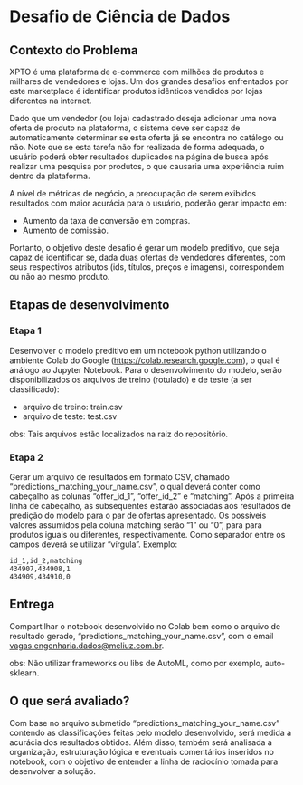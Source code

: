 # Desafio de Ciência de Dados

## Contexto do Problema

XPTO é uma plataforma de e-commerce com milhões de produtos e milhares de vendedores e lojas. Um dos grandes desafios enfrentados por este marketplace é identificar produtos idênticos vendidos por lojas diferentes na internet.

Dado que um vendedor (ou loja) cadastrado deseja adicionar uma nova oferta de produto na plataforma, o sistema deve ser capaz de automaticamente determinar se esta oferta já se encontra no catálogo ou não. Note que se esta tarefa não for realizada de forma adequada, o usuário poderá obter resultados duplicados na página de busca após realizar uma pesquisa por produtos, o que causaria uma experiência ruim dentro da plataforma.

A nível de métricas de negócio, a preocupação de serem exibidos resultados com maior acurácia para o usuário, poderão gerar impacto em: 
- Aumento da taxa de conversão em compras.
- Aumento de comissão.

Portanto, o objetivo deste desafio é gerar um modelo preditivo, que seja capaz de identificar se, dada duas ofertas de vendedores diferentes, com seus respectivos atributos (ids, títulos, preços e imagens), correspondem ou não ao mesmo produto. 

## Etapas de desenvolvimento

### Etapa 1

Desenvolver o modelo preditivo em um notebook python utilizando o ambiente Colab do Google (https://colab.research.google.com), o qual é análogo ao Jupyter Notebook. Para o desenvolvimento do modelo, serão disponibilizados os arquivos de treino (rotulado) e de teste (a ser classificado):
- arquivo de treino: train.csv
- arquivo de teste: test.csv

obs: Tais arquivos estão localizados na raiz do repositório.

### Etapa 2

Gerar um arquivo de resultados em formato CSV, chamado “predictions_matching_your_name.csv”, o qual deverá conter como cabeçalho as colunas “offer_id_1”, “offer_id_2” e “matching”. Após a primeira linha de cabeçalho, as subsequentes estarão associadas aos resultados de predição do modelo para o par de ofertas apresentado. Os possíveis valores assumidos pela coluna matching serão “1” ou “0”, para para produtos iguais ou diferentes, respectivamente. Como separador entre os campos deverá se utilizar “vírgula”. Exemplo:

    id_1,id_2,matching
    434907,434908,1
    434909,434910,0

## Entrega

Compartilhar o notebook desenvolvido no Colab bem como o arquivo de resultado gerado, “predictions_matching_your_name.csv”, com o email vagas.engenharia.dados@meliuz.com.br.

obs: Não utilizar frameworks ou libs de AutoML, como por exemplo, auto-sklearn.

## O que será avaliado?
Com base no arquivo submetido “predictions_matching_your_name.csv” contendo as classificações feitas pelo modelo desenvolvido, será medida a acurácia dos resultados obtidos. Além disso, também será analisada a organização, estruturação lógica e eventuais comentários inseridos no notebook, com o objetivo de entender a linha de raciocínio tomada para desenvolver a solução.

